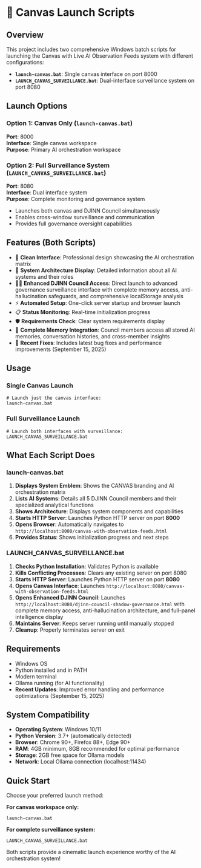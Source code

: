 # 🚀 Canvas Launch Scripts

## Overview
This project includes two comprehensive Windows batch scripts for launching the Canvas with Live AI Observation Feeds system with different configurations:

- **`launch-canvas.bat`**: Single canvas interface on port 8000
- **`LAUNCH_CANVAS_SURVEILLANCE.bat`**: Dual-interface surveillance system on port 8080

## Launch Options

### Option 1: Canvas Only (`launch-canvas.bat`)
**Port**: 8000  
**Interface**: Single canvas workspace  
**Purpose**: Primary AI orchestration workspace

### Option 2: Full Surveillance System (`LAUNCH_CANVAS_SURVEILLANCE.bat`)
**Port**: 8080  
**Interface**: Dual interface system  
**Purpose**: Complete monitoring and governance system
- Launches both canvas and DJINN Council simultaneously
- Enables cross-window surveillance and communication
- Provides full governance oversight capabilities

## Features (Both Scripts)
- 🎨 **Clean Interface**: Professional design showcasing the AI orchestration matrix
- 🤖 **System Architecture Display**: Detailed information about all AI systems and their roles
- 🧞‍♂️ **Enhanced DJINN Council Access**: Direct launch to advanced governance surveillance interface with complete memory access, anti-hallucination safeguards, and comprehensive localStorage analysis
- ⚡ **Automated Setup**: One-click server startup and browser launch
- 📋 **Status Monitoring**: Real-time initialization progress
- 🛡️ **Requirements Check**: Clear system requirements display
- 🧠 **Complete Memory Integration**: Council members access all stored AI memories, conversation histories, and cross-member insights
- 🔧 **Recent Fixes**: Includes latest bug fixes and performance improvements (September 15, 2025)

## Usage

### Single Canvas Launch
```batch
# Launch just the canvas interface:
launch-canvas.bat
```

### Full Surveillance Launch
```batch
# Launch both interfaces with surveillance:
LAUNCH_CANVAS_SURVEILLANCE.bat
```

## What Each Script Does

### launch-canvas.bat
1. **Displays System Emblem**: Shows the CANVAS branding and AI orchestration matrix
2. **Lists AI Systems**: Details all 5 DJINN Council members and their specialized analytical functions
3. **Shows Architecture**: Displays system components and capabilities
4. **Starts HTTP Server**: Launches Python HTTP server on port **8000**
5. **Opens Browser**: Automatically navigates to `http://localhost:8000/canvas-with-observation-feeds.html`
6. **Provides Status**: Shows initialization progress and next steps

### LAUNCH_CANVAS_SURVEILLANCE.bat
1. **Checks Python Installation**: Validates Python is available
2. **Kills Conflicting Processes**: Clears any existing server on port 8080
3. **Starts HTTP Server**: Launches Python HTTP server on port **8080**
4. **Opens Canvas Interface**: Launches `http://localhost:8080/canvas-with-observation-feeds.html`
5. **Opens Enhanced DJINN Council**: Launches `http://localhost:8080/djinn-council-shadow-governance.html` with complete memory access, anti-hallucination architecture, and full-panel intelligence display
6. **Maintains Server**: Keeps server running until manually stopped
7. **Cleanup**: Properly terminates server on exit

## Requirements
- Windows OS
- Python installed and in PATH
- Modern terminal
- Ollama running (for AI functionality)
- **Recent Updates**: Improved error handling and performance optimizations (September 15, 2025)

## System Compatibility
- **Operating System**: Windows 10/11
- **Python Version**: 3.7+ (automatically detected)
- **Browser**: Chrome 90+, Firefox 88+, Edge 90+
- **RAM**: 4GB minimum, 8GB recommended for optimal performance
- **Storage**: 2GB free space for Ollama models
- **Network**: Local Ollama connection (localhost:11434)

## Quick Start
Choose your preferred launch method:

**For canvas workspace only:**
```batch
launch-canvas.bat
```

**For complete surveillance system:**
```batch
LAUNCH_CANVAS_SURVEILLANCE.bat
```

Both scripts provide a cinematic launch experience worthy of the AI orchestration system!